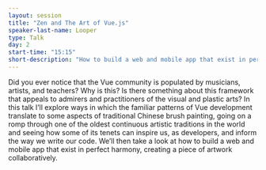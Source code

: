 ```yaml
---
layout: session
title: "Zen and The Art of Vue.js"
speaker-last-name: Looper
type: Talk
day: 2
start-time: "15:15"
short-description: "How to build a web and mobile app that exist in perfect harmony."
---
```


Did you ever notice that the Vue community is populated by musicians, artists, and teachers? Why is this? Is there something about this framework that appeals to admirers and practitioners of the visual and plastic arts? In this talk I’ll explore ways in which the familiar patterns of Vue development translate to some aspects of traditional Chinese brush painting, going on a romp through one of the oldest continuous artistic traditions in the world and seeing how some of its tenets can inspire us, as developers, and inform the way we write our code. We’ll then take a look at how to build a web and mobile app that exist in perfect harmony, creating a piece of artwork collaboratively.